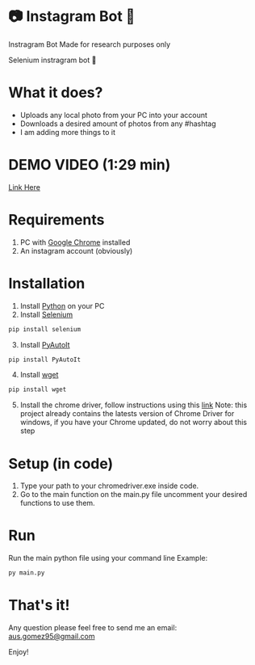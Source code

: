 # 📷 Instagram Bot 🤖

Instragram Bot
Made for research purposes only

Selenium instragram bot 🤖

# What it does?

- Uploads any local photo from your PC into your account
- Downloads a desired amount of photos from any #hashtag
- I am adding more things to it

# DEMO VIDEO (1:29 min)

[Link Here](https://share.getcloudapp.com/jkuYlzbK)

# Requirements

1. PC with [Google Chrome](https://www.google.com/chrome/) installed
2. An instagram account (obviously)

# Installation

1. Install [Python](https://www.python.org/downloads/) on your PC
2. Install [Selenium](https://www.selenium.dev/)

```bash
pip install selenium
```

3. Install [PyAutoIt](https://pypi.org/project/PyAutoIt/)

```bash
pip install PyAutoIt
```

4. Install [wget](https://pypi.org/project/wget/)

```bash
pip install wget
```

5. Install the chrome driver, follow instructions using this [link](https://sites.google.com/a/chromium.org/chromedriver/getting-started)
   Note: this project already contains the latests version of Chrome Driver for windows, if you have your Chrome updated, do not worry about this step

# Setup (in code)

1. Type your path to your chromedriver.exe inside code.
2. Go to the main function on the main.py file uncomment your desired functions to use them.

# Run

Run the main python file using your command line
Example:

```bash
py main.py
```

# That's it!

Any question please feel free to send me an email: aus.gomez95@gmail.com

Enjoy!
